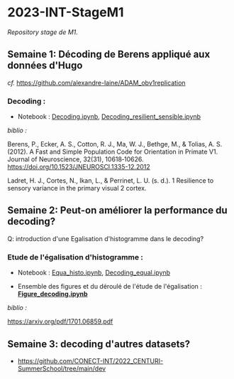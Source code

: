 # 2023-INT-StageM1
_Repository stage de M1._

## Semaine 1: Décoding de Berens appliqué aux données d'Hugo
_cf._ https://github.com/alexandre-laine/ADAM_obv1replication

### Decoding :
*  Notebook : [Decoding.ipynb](./Notebook/Decoding.ipynb), [Decoding_resilient_sensible.ipynb](./Notebook/Decoding_resilient_sensible.ipynb)

_biblio :_ 

Berens, P., Ecker, A. S., Cotton, R. J., Ma, W. J., Bethge, M., & Tolias, A. S. (2012). A Fast and Simple Population Code for Orientation in Primate V1. Journal of Neuroscience, 32(31), 10618‑10626. https://doi.org/10.1523/JNEUROSCI.1335-12.2012

Ladret, H. J., Cortes, N., Ikan, L., & Perrinet, L. U. (s. d.). 1 Resilience to sensory variance in the primary visual 2 cortex.

## Semaine 2: Peut-on améliorer la performance du decoding?

Q: introduction d'une Egalisation d'histogramme dans le decoding?

### Etude de l'égalisation d'histogramme :
*  Notebook : [Equa_histo.ipynb](./Notebook/Equa_histo.ipynb), [Decoding_equal.ipynb](./Notebook/Decoding_equal.ipynb)

*  Ensemble des figures et du déroulé de l'étude de l'égalisation : [**Figure_decoding.ipynb**](./Notebook/Figure_decoding.ipynb)

_biblio :_ 

https://arxiv.org/pdf/1701.06859.pdf


## Semaine 3: decoding d'autres datasets?

* https://github.com/CONECT-INT/2022_CENTURI-SummerSchool/tree/main/dev
